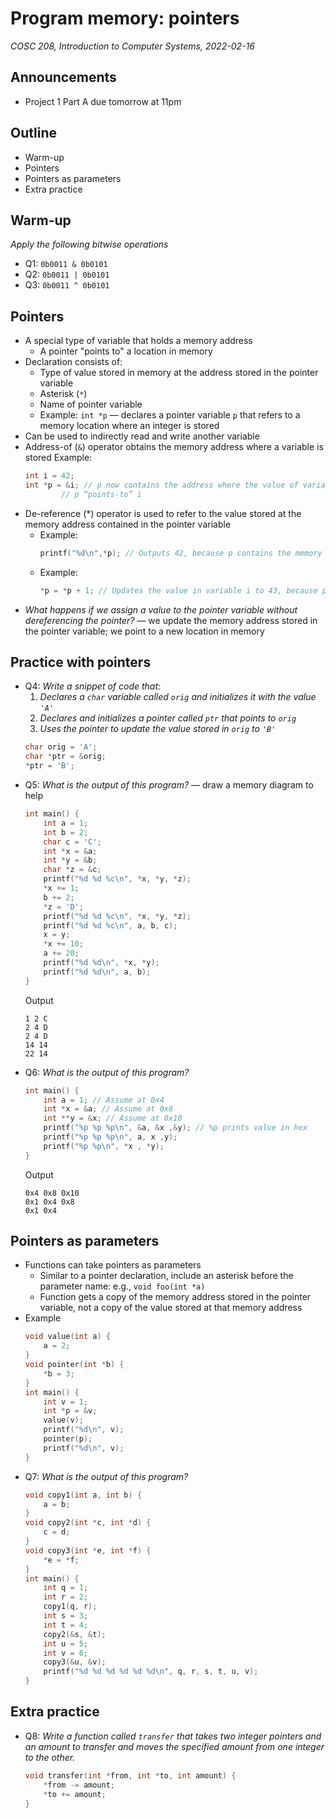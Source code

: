 # Program memory: pointers
_COSC 208, Introduction to Computer Systems, 2022-02-16_

## Announcements
* Project 1 Part A due tomorrow at 11pm

## Outline
* Warm-up
* Pointers
* Pointers as parameters
* Extra practice

## Warm-up
_Apply the following bitwise operations_
* Q1: `0b0011 & 0b0101`
* Q2: `0b0011 | 0b0101`
* Q3: `0b0011 ^ 0b0101`

## Pointers
* A special type of variable that holds a memory address
    * A pointer "points to" a location in memory
* Declaration consists of:
    * Type of value stored in memory at the address stored in the pointer variable
    * Asterisk (`*`)
    * Name of pointer variable
    * Example: `int *p` — declares a pointer variable `p` that refers to a memory location where an integer is stored
* Can be used to indirectly read and write another variable
* Address-of (`&`) operator obtains the memory address where a variable is stored
    Example: 
    ```C
    int i = 42;
    int *p = &i; // p now contains the address where the value of variable i is stored
            // p “points-to” i
    ```
* De-reference (*) operator is used to refer to the value stored at the memory address contained in the pointer variable
    * Example: 
        ```C
        printf("%d\n",*p); // Outputs 42, because p contains the memory address where i is stored (i.e., p points-to i), and the variable i currently contains the value 42
        ```
    * Example: 
        ```C
        *p = *p + 1; // Updates the value in variable i to 43, because p contains the memory address where i is stored (i.e., p points-to i)
        ```
* _What happens if we assign a value to the pointer variable without dereferencing the pointer?_ — we update the memory address stored in the pointer variable; we point to a new location in memory

## Practice with pointers
* Q4: _Write a snippet of code that:_
    1. _Declares a `char` variable called `orig` and initializes it with the value `'A'`_
    2. _Declares and initializes a pointer called `ptr` that points to `orig`_
    3. _Uses the pointer to update the value stored in `orig` to `'B'`_
    ```C
    char orig = 'A';
    char *ptr = &orig;
    *ptr = 'B';
    ```
* Q5: _What is the output of this program?_ — draw a memory diagram to help
    ```C
    int main() {
        int a = 1;
        int b = 2;
        char c = 'C';
        int *x = &a;
        int *y = &b;
        char *z = &c;
        printf("%d %d %c\n", *x, *y, *z);
        *x += 1;
        b += 2;
        *z = 'D';
        printf("%d %d %c\n", *x, *y, *z);
        printf("%d %d %c\n", a, b, c);
        x = y;
        *x += 10;
        a += 20;
        printf("%d %d\n", *x, *y);
        printf("%d %d\n", a, b);
    }
    ```
    Output
    ```
    1 2 C
    2 4 D
    2 4 D
    14 14
    22 14
    ```
* Q6: _What is the output of this program?_
    ```C
    int main() {
        int a = 1; // Assume at 0x4
        int *x = &a; // Assume at 0x8
        int **y = &x; // Assume at 0x10
        printf("%p %p %p\n", &a, &x ,&y); // %p prints value in hex
        printf("%p %p %p\n", a, x ,y);
        printf("%p %p\n", *x , *y);
    }
    ```
    Output
    ```
    0x4 0x8 0x10
    0x1 0x4 0x8
    0x1 0x4
    ```

## Pointers as parameters
* Functions can take pointers as parameters
    * Similar to a pointer declaration, include an asterisk before the parameter name: e.g., `void foo(int *a)`
    * Function gets a copy of the memory address stored in the pointer variable, not a copy of the value stored at that memory address
* Example
    ```C
    void value(int a) {
        a = 2;
    }
    void pointer(int *b) {
        *b = 3;
    }
    int main() {
        int v = 1;
        int *p = &v;
        value(v);
        printf("%d\n", v);
        pointer(p);
        printf("%d\n", v);
    }
    ```
* Q7: _What is the output of this program?_
    ```C
    void copy1(int a, int b) {
        a = b;
    }
    void copy2(int *c, int *d) {
        c = d;
    }
    void copy3(int *e, int *f) {
        *e = *f;
    }
    int main() {
        int q = 1;
        int r = 2;
        copy1(q, r);
        int s = 3;
        int t = 4;
        copy2(&s, &t);
        int u = 5;
        int v = 6;
        copy3(&u, &v);
        printf("%d %d %d %d %d %d\n", q, r, s, t, u, v);
    }
    ```


## Extra practice
* Q8: _Write a function called `transfer` that takes two integer pointers and an amount to transfer and moves the specified amount from one integer to the other._
    ```C
    void transfer(int *from, int *to, int amount) {
        *from -= amount;
        *to += amount;
    }
    ```